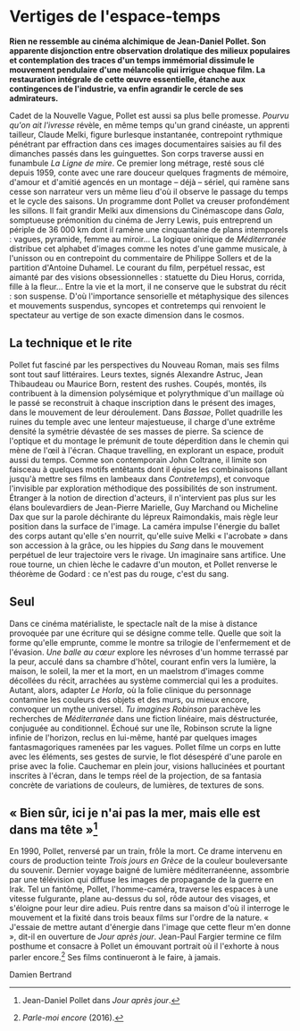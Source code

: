 # Vertiges de l'espace-temps

**Rien ne ressemble au cinéma alchimique de Jean-Daniel Pollet. Son apparente disjonction entre observation drolatique des milieux populaires et contemplation des traces d'un temps immémorial dissimule le mouvement pendulaire d'une mélancolie qui irrigue chaque film. La restauration intégrale de cette œuvre essentielle, étanche aux contingences de l'industrie, va enfin agrandir le cercle de ses admirateurs.**

Cadet de la Nouvelle Vague, Pollet est aussi sa plus belle promesse. _Pourvu qu'on ait l'ivresse_ révèle, en même temps qu'un grand cinéaste, un apprenti tailleur, Claude Melki, figure burlesque instantanée, contrepoint rythmique pénétrant par effraction dans ces images documentaires saisies au fil des dimanches passés dans les guinguettes. Son corps traverse aussi en funambule _La Ligne de mire_. Ce premier long métrage, resté sous clé depuis 1959, conte avec une rare douceur quelques fragments de mémoire, d'amour et d'amitié agencés en un montage – déjà – sériel, qui ramène sans cesse son narrateur vers un même lieu d'où il observe le passage du temps et le cycle des saisons. Un programme dont Pollet va creuser profondément les sillons. Il fait grandir Melki aux dimensions du Cinémascope dans _Gala_, somptueuse prémonition du cinéma de Jerry Lewis, puis entreprend un périple de 36 000 km dont il ramène une cinquantaine de plans intemporels : vagues, pyramide, femme au miroir... La logique onirique de _Méditerranée_ distribue cet alphabet d'images comme les notes d'une gamme musicale, à l'unisson ou en contrepoint du commentaire de Philippe Sollers et de la partition d'Antoine Duhamel. Le courant du film, perpétuel ressac, est aimanté par des visions obsessionnelles : statuette du Dieu Horus, corrida, fille à la fleur... Entre la vie et la mort, il ne conserve que le substrat du récit : son suspense. D'où l'importance sensorielle et métaphysique des silences et mouvements suspendus, syncopes et contretemps qui renvoient le spectateur au vertige de son exacte dimension dans le cosmos.

## La technique et le rite

Pollet fut fasciné par les perspectives du Nouveau Roman, mais ses films sont tout sauf littéraires. Leurs textes, signés Alexandre Astruc, Jean Thibaudeau ou Maurice Born, restent des rushes. Coupés, montés, ils contribuent à la dimension polysémique et polyrythmique d'un maillage où le passé se reconstruit à chaque inscription dans le présent des images, dans le mouvement de leur déroulement. Dans _Bassae_, Pollet quadrille les ruines du temple avec une lenteur majestueuse, il charge d'une extrême densité la symétrie dévastée de ses masses de pierre. Sa science de l'optique et du montage le prémunit de toute déperdition dans le chemin qui mène de l'œil à l'écran. Chaque travelling, en explorant un espace, produit aussi du temps. Comme son contemporain John Coltrane, il limite son faisceau à quelques motifs entêtants dont il épuise les combinaisons (allant jusqu'à mettre ses films en lambeaux dans _Contretemps_), et convoque l'invisible par exploration méthodique des possibilités de son instrument. Étranger à la notion de direction d'acteurs, il n'intervient pas plus sur les élans boulevardiers de Jean-Pierre Marielle, Guy Marchand ou Micheline Dax que sur la parole déchirante du lépreux Raimondakis, mais règle leur position dans la surface de l'image. La caméra impulse l'énergie du ballet des corps autant qu'elle s'en nourrit, qu'elle suive Melki « l'acrobate » dans son accession à la grâce, ou les hippies du _Sang_ dans le mouvement perpétuel de leur trajectoire vers le rivage. Un imaginaire sans artifice. Une roue tourne, un chien lèche le cadavre d'un mouton, et Pollet renverse le théorème de Godard : ce n'est pas du rouge, c'est du sang.

## Seul

Dans ce cinéma matérialiste, le spectacle naît de la mise à distance provoquée par une écriture qui se désigne comme telle. Quelle que soit la forme qu'elle emprunte, comme le montre sa trilogie de l'enfermement et de l'évasion. _Une balle au cœur_ explore les névroses d'un homme terrassé par la peur, acculé dans sa chambre d'hôtel, courant enfin vers la lumière, la maison, le soleil, la mer et la mort, en un maelstrom d'images comme décollées du récit, arrachées au système commercial qui les a produites. Autant, alors, adapter _Le Horla_, où la folie clinique du personnage contamine les couleurs des objets et des murs, ou mieux encore, convoquer un mythe universel. _Tu imagines Robinson_ parachève les recherches de _Méditerranée_ dans une fiction linéaire, mais déstructurée, conjuguée au conditionnel. Échoué sur une île, Robinson scrute la ligne infinie de l'horizon, reclus en lui-même, hanté par quelques images fantasmagoriques ramenées par les vagues. Pollet filme un corps en lutte avec les éléments, ses gestes de survie, le flot désespéré d'une parole en prise avec la folie. Cauchemar en plein jour, visions hallucinées et pourtant inscrites à l'écran, dans le temps réel de la projection, de sa fantasia concrète de variations de couleurs, de lumières, de textures de sons.

## « Bien sûr, ici je n'ai pas la mer, mais elle est dans ma tête »[^1]

En 1990, Pollet, renversé par un train, frôle la mort. Ce drame intervenu en cours de production teinte _Trois jours en Grèce_ de la couleur bouleversante du souvenir. Dernier voyage baigné de lumière méditerranéenne, assombrie par une télévision qui diffuse les images de propagande de la guerre en Irak. Tel un fantôme, Pollet, l'homme-caméra, traverse les espaces à une vitesse fulgurante, plane au-dessus du sol, rôde autour des visages, et s'éloigne pour leur dire adieu. Puis rentre dans sa maison d'où il interroge le mouvement et la fixité dans trois beaux films sur l'ordre de la nature. « J'essaie de mettre autant d'énergie dans l'image que cette fleur m'en donne », dit-il en ouverture de _Jour après jour_. Jean-Paul Fargier termine ce film posthume et consacre à Pollet un émouvant portrait où il l'exhorte à nous parler encore.[^2] Ses films continueront à le faire, à jamais.

Damien Bertrand

[^1]: Jean-Daniel Pollet dans _Jour après jour_.
[^2]: _Parle-moi encore_ (2016).